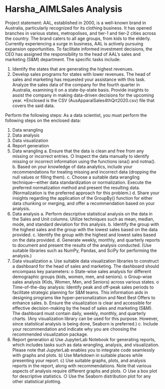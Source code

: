# Harsha_AIMLSales Analysis

Project statement:
AAL, established in 2000, is a well-known brand in Australia, particularly recognized for its clothing business. It has opened branches in various states, metropolises, and tier-1 and tier-2 cities across the country.
The brand caters to all age groups, from kids to the elderly.
Currently experiencing a surge in business, AAL is actively pursuing expansion opportunities. To facilitate informed investment decisions, the CEO has assigned the responsibility to the head of AAL’s sales and marketing (S&M) department. The specific tasks include:
1)	Identify the states that are generating the highest revenues.
2)	Develop sales programs for states with lower revenues. The head of sales and marketing has requested your assistance with this task.
Analyze the sales data of the company for the fourth quarter in Australia, examining it on a state-by-state basis. Provide insights to assist the company in making data-driven decisions for the upcoming year.
*Enclosed is the CSV (AusApparalSales4thQrt2020.csv) file that covers the said data.

Perform the following steps:
As a data scientist, you must perform the following steps on the enclosed data:
1.	Data wrangling
2.	Data analysis
3.	Data visualization
4.	Report generation
1.	Data wrangling
a.	Ensure that the data is clean and free from any missing or incorrect entries.
○	Inspect the data manually to identify missing or incorrect information using the functions isna() and notna().
b.	Based on your knowledge of data analytics, include your recommendations for treating missing and incorrect data (dropping the null values or filling them).
c.	Choose a suitable data wrangling technique—either data standardization or normalization. Execute the preferred normalization method and present the resulting data. (Normalization is the preferred approach for this problem.)
d.	Share your insights regarding the application of the GroupBy() function for either data chunking or merging, and offer a recommendation based on your analysis.
2.	Data analysis
a.	Perform descriptive statistical analysis on the data in the Sales and Unit columns. Utilize techniques such as mean, median, mode, and standard deviation for this analysis.
b.	Identify the group with the highest sales and the group with the lowest sales based on the data provided.
c.	Identify the group with the highest and lowest sales based on the data provided.
d.	Generate weekly, monthly, and quarterly reports to document and present the results of the analysis conducted.
(Use suitable libraries such as NumPy, Pandas, and SciPy for performing the analysis.)
3.	Data visualization
a.	Use suitable data visualization libraries to construct a dashboard for the head of sales and marketing. The dashboard should encompass key parameters:
o	State-wise sales analysis for different demographic groups (kids, women, men, and seniors).
o	Group-wise sales analysis (Kids, Women, Men, and Seniors) across various states.
o	Time-of-the-day analysis: Identify peak and off-peak sales periods to facilitate strategic planning for S&M teams. This information aids in designing programs like hyper-personalization and Next Best Offers to enhance sales.
b.	Ensure the visualization is clear and accessible for effective decision-making by the head of sales and marketing (S&M).
The dashboard must contain daily, weekly, monthly, and quarterly charts.
(Any visualization library can be used for this purpose. However, since statistical analysis is being done, Seaborn is preferred.)
c.	Include your recommendation and indicate why you are choosing the recommended visualization package.
4.	Report generation 
a)	Use JupyterLab Notebook for generating reports, which includes tasks such as data wrangling, analysis, and visualization. Please note that JupyterLab enables you to integrate code seamlessly with graphs and plots.
b)	Use Markdown in suitable places while presenting your report. 
c)	Use suitable graphs, plots, and analysis reports in the report, along with recommendations. Note that various aspects of analysis require different graphs and plots.
○	Use a box plot for descriptive statistics.
○	Use the Seaborn distribution plot for any other statistical plotting.


